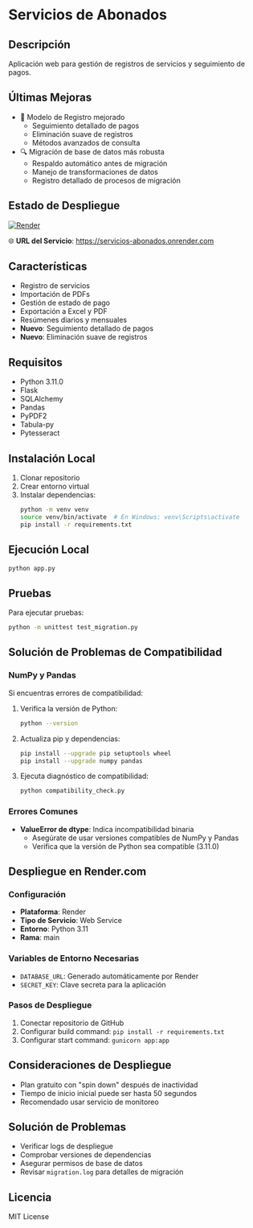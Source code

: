 # Servicios de Abonados

## Descripción
Aplicación web para gestión de registros de servicios y seguimiento de pagos.

## Últimas Mejoras
- 🚀 Modelo de Registro mejorado
  * Seguimiento detallado de pagos
  * Eliminación suave de registros
  * Métodos avanzados de consulta
- 🔍 Migración de base de datos más robusta
  * Respaldo automático antes de migración
  * Manejo de transformaciones de datos
  * Registro detallado de procesos de migración

## Estado de Despliegue
[![Render](https://img.shields.io/badge/Render-Deployed-green)](https://servicios-abonados.onrender.com)

🌐 **URL del Servicio**: https://servicios-abonados.onrender.com

## Características
- Registro de servicios
- Importación de PDFs
- Gestión de estado de pago
- Exportación a Excel y PDF
- Resúmenes diarios y mensuales
- **Nuevo**: Seguimiento detallado de pagos
- **Nuevo**: Eliminación suave de registros

## Requisitos
- Python 3.11.0
- Flask
- SQLAlchemy
- Pandas
- PyPDF2
- Tabula-py
- Pytesseract

## Instalación Local
1. Clonar repositorio
2. Crear entorno virtual
3. Instalar dependencias:
   ```bash
   python -m venv venv
   source venv/bin/activate  # En Windows: venv\Scripts\activate
   pip install -r requirements.txt
   ```

## Ejecución Local
```bash
python app.py
```

## Pruebas
Para ejecutar pruebas:
```bash
python -m unittest test_migration.py
```

## Solución de Problemas de Compatibilidad

### NumPy y Pandas
Si encuentras errores de compatibilidad:

1. Verifica la versión de Python:
   ```bash
   python --version
   ```

2. Actualiza pip y dependencias:
   ```bash
   pip install --upgrade pip setuptools wheel
   pip install --upgrade numpy pandas
   ```

3. Ejecuta diagnóstico de compatibilidad:
   ```bash
   python compatibility_check.py
   ```

### Errores Comunes
- **ValueError de dtype**: Indica incompatibilidad binaria
  * Asegúrate de usar versiones compatibles de NumPy y Pandas
  * Verifica que la versión de Python sea compatible (3.11.0)

## Despliegue en Render.com

### Configuración
- **Plataforma**: Render
- **Tipo de Servicio**: Web Service
- **Entorno**: Python 3.11
- **Rama**: main

### Variables de Entorno Necesarias
- `DATABASE_URL`: Generado automáticamente por Render
- `SECRET_KEY`: Clave secreta para la aplicación

### Pasos de Despliegue
1. Conectar repositorio de GitHub
2. Configurar build command: `pip install -r requirements.txt`
3. Configurar start command: `gunicorn app:app`

## Consideraciones de Despliegue
- Plan gratuito con "spin down" después de inactividad
- Tiempo de inicio inicial puede ser hasta 50 segundos
- Recomendado usar servicio de monitoreo

## Solución de Problemas
- Verificar logs de despliegue
- Comprobar versiones de dependencias
- Asegurar permisos de base de datos
- Revisar `migration.log` para detalles de migración

## Licencia
MIT License
